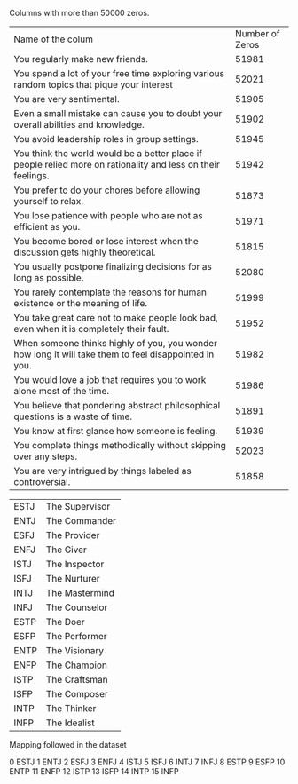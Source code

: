 Columns with more than 50000 zeros.
<table>
<tr><td>Name of the colum</td> <td>Number of Zeros</td></tr>
<tr><td>You regularly make new friends.                                                                             </td><td>51981</td></tr>
<tr><td>You spend a lot of your free time exploring various random topics that pique your interest                  </td><td>52021</td></tr>
<tr><td>You are very sentimental.                                                                                   </td><td>51905</td></tr>
<tr><td>Even a small mistake can cause you to doubt your overall abilities and knowledge.                           </td><td>51902</td></tr>
<tr><td>You avoid leadership roles in group settings.                                                               </td><td>51945</td></tr>
<tr><td>You think the world would be a better place if people relied more on rationality and less on their feelings.</td><td>51942</td></tr>
<tr><td>You prefer to do your chores before allowing yourself to relax.                                             </td><td>51873</td></tr>
<tr><td>You lose patience with people who are not as efficient as you.                                              </td><td>51971</td></tr>
<tr><td>You become bored or lose interest when the discussion gets highly theoretical.                              </td><td>51815</td></tr>
<tr><td>You usually postpone finalizing decisions for as long as possible.                                          </td><td>52080</td></tr>
<tr><td>You rarely contemplate the reasons for human existence or the meaning of life.                              </td><td>51999</td></tr>
<tr><td>You take great care not to make people look bad, even when it is completely their fault.                    </td><td>51952</td></tr>
<tr><td>When someone thinks highly of you, you wonder how long it will take them to feel disappointed in you.       </td><td>51982</td></tr>
<tr><td>You would love a job that requires you to work alone most of the time.                                      </td><td>51986</td></tr>
<tr><td>You believe that pondering abstract philosophical questions is a waste of time.                             </td><td>51891</td></tr>
<tr><td>You know at first glance how someone is feeling.                                                            </td><td>51939</td></tr>
<tr><td>You complete things methodically without skipping over any steps.                                           </td><td>52023</td></tr>
<tr><td>You are very intrigued by things labeled as controversial.                                                  </td><td>51858</td></tr>
</table>

<table>
<tr><td>ESTJ</td><td>The Supervisor</td></tr>
<tr><td>ENTJ</td><td>The Commander </td> </tr>
<tr><td>ESFJ</td><td>The Provider  </td> </tr>
<tr><td>ENFJ</td><td>The Giver     </td></tr>
<tr><td>ISTJ</td><td>The Inspector </td></tr>
<tr><td>ISFJ</td><td>The Nurturer  </td> </tr>
<tr><td>INTJ</td><td>The Mastermind</td></tr>
<tr><td>INFJ</td><td>The Counselor </td></tr>
<tr><td>ESTP</td><td>The Doer      </td></tr>
<tr><td>ESFP</td><td>The Performer </td></tr>
<tr><td>ENTP</td><td>The Visionary </td></tr>
<tr><td>ENFP</td><td>The Champion  </td></tr>
<tr><td>ISTP</td><td>The Craftsman </td></tr>
<tr><td>ISFP</td><td>The Composer  </td></tr>
<tr><td>INTP</td><td>The Thinker   </td></tr>
<tr><td>INFP</td><td>The Idealist  </td></tr>
</table>


Mapping followed in the dataset
<table>
0	ESTJ
1	ENTJ
2	ESFJ
3	ENFJ
4	ISTJ
5	ISFJ
6	INTJ
7	INFJ
8	ESTP
9	ESFP
10	ENTP
11	ENFP
12	ISTP
13	ISFP
14	INTP
15	INFP
</table>
